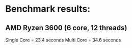 # Benchmark results:

## AMD Ryzen 3600 (6 core, 12 threads)
Single Core = 23.4 seconds
Multi Core = 34.6 seconds